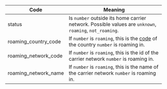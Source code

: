 Code | Meaning
-- | --
status | Is `number` outside its home carrier network. Possible values are `unknown`, `roaming`, `not_roaming`.
roaming_country_code | If `number` is `roaming`, this is the [code](https://en.wikipedia.org/wiki/ISO_3166-1_alpha-2) of the country `number` is roaming in.
roaming_network_code | If `number` is `roaming`, this is the id of the carrier network `number` is roaming in.
roaming_network_name | If `number` is `roaming`, this is the name of the carrier network `number` is roaming in.
